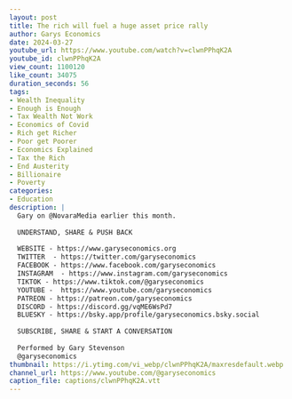 ```yaml
---
layout: post
title: The rich will fuel a huge asset price rally
author: Garys Economics
date: 2024-03-27
youtube_url: https://www.youtube.com/watch?v=clwnPPhqK2A
youtube_id: clwnPPhqK2A
view_count: 1100120
like_count: 34075
duration_seconds: 56
tags:
- Wealth Inequality
- Enough is Enough
- Tax Wealth Not Work
- Economics of Covid
- Rich get Richer
- Poor get Poorer
- Economics Explained
- Tax the Rich
- End Austerity
- Billionaire
- Poverty
categories:
- Education
description: |
  Gary on @NovaraMedia earlier this month.
  
  UNDERSTAND, SHARE & PUSH BACK
  
  WEBSITE - https://www.garyseconomics.org
  TWITTER  - https://twitter.com/garyseconomics
  FACEBOOK - https://www.facebook.com/garyseconomics
  INSTAGRAM  - https://www.instagram.com/garyseconomics
  TIKTOK - https://www.tiktok.com/@garyseconomics
  YOUTUBE -  https://www.youtube.com/garyseconomics
  PATREON - https://patreon.com/garyseconomics
  DISCORD - https://discord.gg/vqME6WsPd7
  BLUESKY - https://bsky.app/profile/garyseconomics.bsky.social
  
  SUBSCRIBE, SHARE & START A CONVERSATION
  
  Performed by Gary Stevenson
  @garyseconomics
thumbnail: https://i.ytimg.com/vi_webp/clwnPPhqK2A/maxresdefault.webp
channel_url: https://www.youtube.com/@garyseconomics
caption_file: captions/clwnPPhqK2A.vtt
---
```

